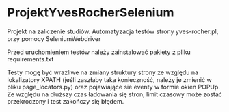 # ProjektYvesRocherSelenium
Projekt na zaliczenie studiów. Automatyzacja testów strony yves-rocher.pl, przy pomocy SeleniumWebdriver

Przed uruchomieniem testów należy zainstalować pakiety z pliku requirements.txt

Testy mogę być wrażliwe na zmiany struktury strony ze względu na lokalizatory XPATH (jeśli zaszłaby taka konieczność, należy je zmienić w pliku page_locators.py) oraz pojawiające sie eventy w formie okien POPUp.
Ze względu na dłuższy czas ładowania się stron, limit czasowy może zostać przekroczony i test zakończy się błędem. 


